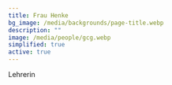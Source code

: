 ```yaml
---
title: Frau Henke
bg_image: /media/backgrounds/page-title.webp
description: ""
image: /media/people/gcg.webp
simplified: true
active: true
---
```

Lehrerin 
